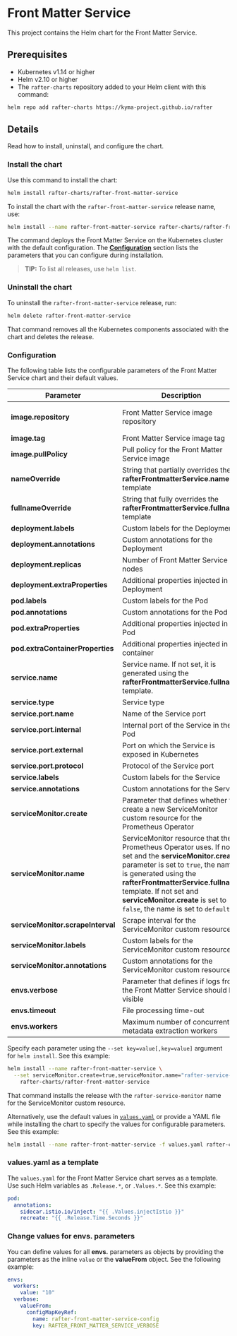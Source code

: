 # Front Matter Service

This project contains the Helm chart for the Front Matter Service.

## Prerequisites

- Kubernetes v1.14 or higher
- Helm v2.10 or higher
- The `rafter-charts` repository added to your Helm client with this command:

```bash
helm repo add rafter-charts https://kyma-project.github.io/rafter
```

## Details

Read how to install, uninstall, and configure the chart.

### Install the chart

Use this command to install the chart:

``` bash
helm install rafter-charts/rafter-front-matter-service
```

To install the chart with the `rafter-front-matter-service` release name, use:

``` bash
helm install --name rafter-front-matter-service rafter-charts/rafter-front-matter-service
```

The command deploys the Front Matter Service on the Kubernetes cluster with the default configuration. The [**Configuration**](#configuration) section lists the parameters that you can configure during installation.

> **TIP:** To list all releases, use `helm list`.

### Uninstall the chart

To uninstall the `rafter-front-matter-service` release, run:

``` bash
helm delete rafter-front-matter-service
```

That command removes all the Kubernetes components associated with the chart and deletes the release.

### Configuration

The following table lists the configurable parameters of the Front Matter Service chart and their default values.

| Parameter | Description | Default |
| --- | ---| ---|
| **image.repository** | Front Matter Service image repository | `eu.gcr.io/kyma-project/rafter-front-matter-service` |
| **image.tag** | Front Matter Service image tag | `{TAG_NAME}` |
| **image.pullPolicy** | Pull policy for the Front Matter Service image | `IfNotPresent` |
| **nameOverride** | String that partially overrides the **rafterFrontmatterService.name** template | `nil` |
| **fullnameOverride** | String that fully overrides the **rafterFrontmatterService.fullname** template | `nil` |
| **deployment.labels** | Custom labels for the Deployment | `{}` |
| **deployment.annotations** | Custom annotations for the Deployment | `{}` |
| **deployment.replicas** | Number of Front Matter Service nodes | `1` |
| **deployment.extraProperties** | Additional properties injected in the Deployment | `{}` |
| **pod.labels** | Custom labels for the Pod | `{}` |
| **pod.annotations** | Custom annotations for the Pod | `{}` |
| **pod.extraProperties** | Additional properties injected in the Pod | `{}` |
| **pod.extraContainerProperties** | Additional properties injected in the container | `{}` |
| **service.name** | Service name. If not set, it is generated using the **rafterFrontmatterService.fullname** template. | `nil` |
| **service.type** | Service type | `ClusterIP` |
| **service.port.name** |  Name of the Service port | `http` |
| **service.port.internal** | Internal port of the Service in the Pod | `3000` |
| **service.port.external** | Port on which the Service is exposed in Kubernetes | `80` |
| **service.port.protocol** | Protocol of the Service port | `TCP` |
| **service.labels** | Custom labels for the Service | `{}` |
| **service.annotations** | Custom annotations for the Service | `{}` |
| **serviceMonitor.create** | Parameter that defines whether to create a new ServiceMonitor custom resource for the Prometheus Operator | `false` |
| **serviceMonitor.name** | ServiceMonitor resource that the Prometheus Operator uses. If not set and the **serviceMonitor.create** parameter is set to `true`, the name is generated using the **rafterFrontmatterService.fullname** template. If not set and **serviceMonitor.create** is set to `false`, the name is set to `default`. | `nil` |
| **serviceMonitor.scrapeInterval** | Scrape interval for the ServiceMonitor custom resource | `30s` |
| **serviceMonitor.labels** | Custom labels for the ServiceMonitor custom resource | `{}` |
| **serviceMonitor.annotations** | Custom annotations for the ServiceMonitor custom resource | `{}` |
| **envs.verbose** | Parameter that defines if logs from the Front Matter Service should be visible | `false` |
| **envs.timeout** | File processing time-out | `1m` |
| **envs.workers** | Maximum number of concurrent metadata extraction workers | `10` |

Specify each parameter using the `--set key=value[,key=value]` argument for `helm install`. See this example:

``` bash
helm install --name rafter-front-matter-service \
  --set serviceMonitor.create=true,serviceMonitor.name="rafter-service-monitor" \
    rafter-charts/rafter-front-matter-service
```

That command installs the release with the `rafter-service-monitor` name for the ServiceMonitor custom resource.

Alternatively, use the default values in [`values.yaml`](./values.yaml) or provide a YAML file while installing the chart to specify the values for configurable parameters. See this example:

``` bash
helm install --name rafter-front-matter-service -f values.yaml rafter-charts/rafter-front-matter-service
```

### values.yaml as a template

The `values.yaml` for the Front Matter Service chart serves as a template. Use such Helm variables as `.Release.*`, or `.Values.*`. See this example:

``` yaml
pod:
  annotations:
    sidecar.istio.io/inject: "{{ .Values.injectIstio }}"
    recreate: "{{ .Release.Time.Seconds }}"
``` 

### Change values for envs. parameters

You can define values for all **envs.** parameters as objects by providing the parameters as the inline `value` or the **valueFrom** object. See the following example:

``` yaml
envs:
  workers:
    value: "10"
  verbose:
    valueFrom:
      configMapKeyRef:
        name: rafter-front-matter-service-config
        key: RAFTER_FRONT_MATTER_SERVICE_VERBOSE
```
